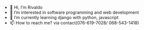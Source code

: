 - 👋 Hi, I’m Rivaldo
- 👀 I’m interested in software programming and web development
- 🌱 I’m currently learning django with python, javascript
- 📫 How to reach me? via contact(076-619-7028/ 068-543-1418)
